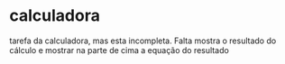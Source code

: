 # calculadora
tarefa da calculadora, mas esta incompleta. Falta mostra o resultado do cálculo e mostrar na parte de cima a equação do resultado
